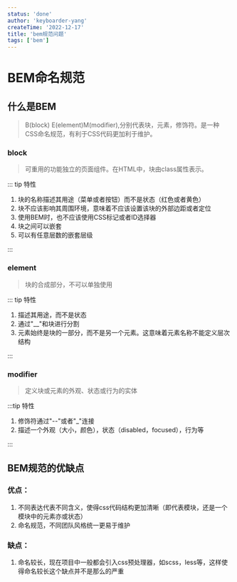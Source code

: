 ```yaml
---
status: 'done'
author: 'keyboarder-yang'
createTime: '2022-12-17'
title: 'bem规范问题'
tags: ['bem']
---
```


# BEM命名规范

## 什么是BEM

> B(block) E(element)M(modifier),分别代表块，元素，修饰符。是一种CSS命名规范，有利于CSS代码更加利于维护。

### block

> 可重用的功能独立的页面组件。在HTML中，块由class属性表示。

::: tip 特性

1. 块的名称描述其用途（菜单或者按钮）而不是状态（红色或者黄色）
2. 块不应该影响其周围环境，意味着不应该设置该块的外部边距或者定位
3. 使用BEM时，也不应该使用CSS标记或者ID选择器
4. 块之间可以嵌套
5. 可以有任意层数的嵌套层级

:::

### element

> 块的合成部分，不可以单独使用

::: tip 特性

1. 描述其用途，而不是状态
2. 通过"__"和块进行分割
3. 元素始终是块的一部分，而不是另一个元素。这意味着元素名称不能定义层次结构

:::

### modifier

> 定义块或元素的外观、状态或行为的实体

:::tip 特性

1. 修饰符通过"--"或者"_"连接
2. 描述一个外观（大小，颜色），状态（disabled，focused），行为等

:::

## BEM规范的优缺点

### 优点：

1. 不同表达代表不同含义，使得css代码结构更加清晰（即代表模块，还是一个模块中的元素亦或状态）
2. 命名规范，不同团队风格统一更易于维护

### 缺点：

1. 命名较长，现在项目中一般都会引入css预处理器，如scss，less等，这样使得命名较长这个缺点并不是那么的严重



